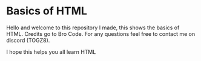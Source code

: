 # Basics of HTML
Hello and welcome to this repository I made, this shows the basics of HTML. Credits go to Bro Code. For any questions feel free to contact me on discord (TOGZ8).

I hope this helps you all learn HTML